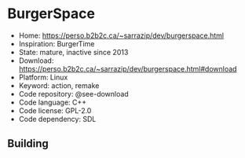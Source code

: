 # BurgerSpace

- Home: https://perso.b2b2c.ca/~sarrazip/dev/burgerspace.html
- Inspiration: BurgerTime
- State: mature, inactive since 2013
- Download: https://perso.b2b2c.ca/~sarrazip/dev/burgerspace.html#download
- Platform: Linux
- Keyword: action, remake
- Code repository: @see-download
- Code language: C++
- Code license: GPL-2.0
- Code dependency: SDL

## Building
